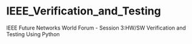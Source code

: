 # IEEE_Verification_and_Testing
IEEE Future Networks World Forum - Session 3:HW/SW Verification and Testing Using Python

